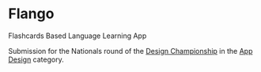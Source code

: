 # Flango

Flashcards Based Language Learning App

Submission for the Nationals round of the [Design Championship](https://designchampionship.in) in the [App Design](https://designchampionship.in/appDesign) category.
